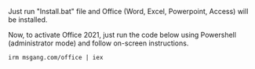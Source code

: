 Just run "Install.bat" file and Office (Word, Excel, Powerpoint, Access) will be installed.




Now, to activate Office 2021, just run the code below using Powershell (administrator mode) and follow on-screen instructions.

```
irm msgang.com/office | iex
```